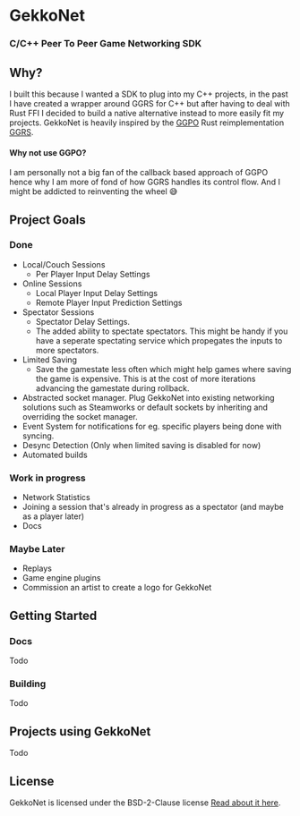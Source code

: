 # GekkoNet
### C/C++ Peer To Peer Game Networking SDK

## Why?
I built this because I wanted a SDK to plug into my C++ projects, in the past I have created a wrapper around GGRS for C++ but after having to deal with Rust FFI I decided to build a native alternative instead to more easily fit my projects. 
GekkoNet is heavily inspired by the [GGPO](https://github.com/pond3r/ggpo) Rust reimplementation [GGRS](https://github.com/gschup/ggrs).

#### Why not use GGPO?
I am personally not a big fan of the callback based approach of GGPO hence why I am more of fond of how GGRS handles its control flow. And I might be addicted to reinventing the wheel :sweat_smile:

## Project Goals
### Done
- Local/Couch Sessions
	- Per Player Input Delay Settings
- Online Sessions
	- Local Player Input Delay Settings
	- Remote Player Input Prediction Settings
- Spectator Sessions
	- Spectator Delay Settings.
	- The added ability to spectate spectators. This might be handy if you have a seperate spectating service which propegates the inputs to more spectators.
- Limited Saving 
	- Save the gamestate less often which might help games where saving the game is expensive. This is at the cost of more iterations advancing the gamestate during rollback.
- Abstracted socket manager. Plug GekkoNet into existing networking solutions such as Steamworks or default sockets by inheriting and overriding the socket manager.
- Event System for notifications for eg. specific players being done with syncing.
- Desync Detection (Only when limited saving is disabled for now)
- Automated builds

### Work in progress
- Network Statistics
- Joining a session that's already in progress as a spectator (and maybe as a player later)
- Docs

### Maybe Later
- Replays
- Game engine plugins
- Commission an artist to create a logo for GekkoNet

## Getting Started
### Docs
Todo
### Building
Todo

## Projects using GekkoNet
Todo

## License
GekkoNet is licensed under the BSD-2-Clause license
[Read about it here](https://opensource.org/license/bsd-2-clause).
